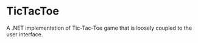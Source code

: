 # TicTacToe
A .NET implementation of Tic-Tac-Toe game that is loosely coupled to the user interface.

